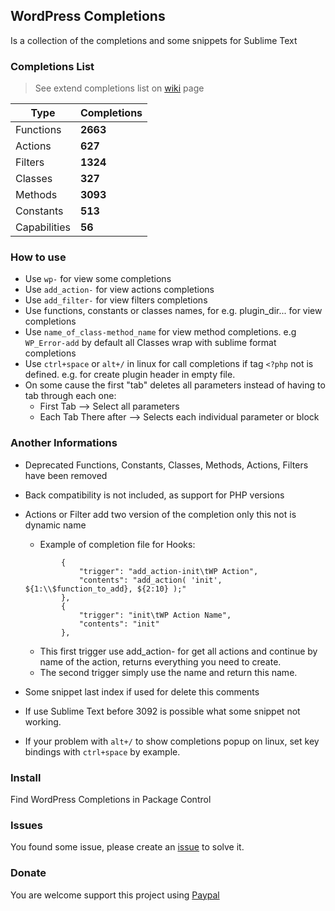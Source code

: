 ## WordPress Completions

Is a collection of the completions and some snippets for Sublime Text

### Completions List

> See extend completions list on [wiki](https://github.com/23r9i0/sublime-text-wordpress/wiki) page

| Type         | Completions |
| ------------ | ----------- |
| Functions    | **2663**    |
| Actions      | **627**     |
| Filters      | **1324**    |
| Classes      | **327**     |
| Methods      | **3093**    |
| Constants    | **513**     |
| Capabilities | **56**      |

### How to use

* Use `wp-` for view some completions
* Use `add_action-` for view actions completions
* Use `add_filter-` for view filters completions
* Use functions, constants or classes names, for e.g. plugin_dir... for view completions
* Use `name_of_class-method_name` for view method completions. e.g `WP_Error-add` by default all Classes wrap with sublime format completions
* Use `ctrl+space` or `alt+/` in linux for call completions if tag `<?php` not is defined. e.g. for create plugin header in empty file.
* On some cause the first "tab" deletes all parameters instead of having to tab through each one:
	- First Tab --> Select all parameters
	- Each Tab There after --> Selects each individual parameter or block

### Another Informations

* Deprecated Functions, Constants, Classes, Methods, Actions, Filters have been removed
* Back compatibility is not included, as support for PHP versions
* Actions or Filter add two version of the completion only this not is dynamic name
	- Example of completion file for Hooks:

	```
	        {
	            "trigger": "add_action-init\tWP Action",
	            "contents": "add_action( 'init', ${1:\\$function_to_add}, ${2:10} );"
	        },
	        {
	            "trigger": "init\tWP Action Name",
	            "contents": "init"
	        },
	```

	- This first trigger use add_action- for get all actions and continue by name of the action, returns everything you need to create.
	- The second trigger simply use the name and return this name.
* Some snippet last index if used for delete this comments
* If use Sublime Text before 3092 is possible what some snippet not working.
* If your problem with `alt+/` to show completions popup on linux, set key bindings with `ctrl+space` by example.

### Install

Find WordPress Completions in Package Control

### Issues

You found some issue, please create an [issue](https://github.com/23r9i0/sublime-text-wordpress/issues/new) to solve it.

### Donate

You are welcome support this project using [Paypal](https://www.paypal.com/cgi-bin/webscr?cmd=_s-xclick&hosted_button_id=VXY7T7VKL78VA)